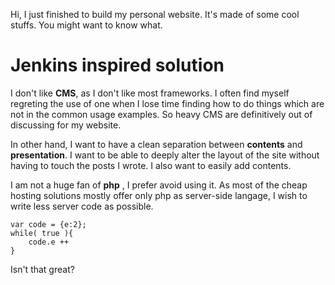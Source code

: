 
Hi, I just finished to build my personal website. It's made of some cool stuffs. You might want to know what.

Jenkins inspired solution
================


I don't like __CMS__, as I don't like most frameworks. I often find myself regreting the use of one when I lose time finding how to do things which are not in the common usage examples. So heavy CMS are definitively out of discussing for my website.

In other hand, I want to have a clean separation between __contents__ and __presentation__. I want to be able to deeply alter the layout of the site without having to touch the posts I wrote. I also want to easily add contents.

I am not a huge fan of __php__ , I prefer avoid using it. As most of the cheap hosting solutions mostly offer only php as server-side langage, I wish to write less server code as possible.





 
    var code = {e:2};
    while( true ){
        code.e ++
    }



Isn't that great?



